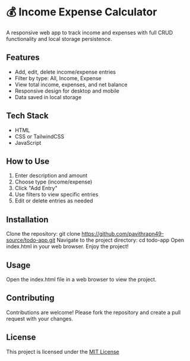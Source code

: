 # 💰 Income Expense Calculator

A responsive web app to track income and expenses with full CRUD functionality and local storage persistence.

## Features
- Add, edit, delete income/expense entries
- Filter by type: All, Income, Expense
- View total income, expenses, and net balance
- Responsive design for desktop and mobile
- Data saved in local storage

## Tech Stack
- HTML
- CSS or TailwindCSS
- JavaScript

## How to Use
1. Enter description and amount
2. Choose type (income/expense)
3. Click "Add Entry"
4. Use filters to view specific entries
5. Edit or delete entries as needed

## Installation

Clone the repository: git clone https://github.com/pavithrapn49-source/todo-app.git
Navigate to the project directory: cd todo-app
Open index.html in your web browser.
Enjoy the project!

## Usage
Open the index.html file in a web browser to view the project.

## Contributing
Contributions are welcome! Please fork the repository and create a pull request with your changes.

## License
This project is licensed under the [MIT License](https://github.com/pavithrapn49-source/)